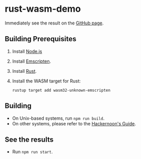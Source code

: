 # rust-wasm-demo

Immediately see the result on the [GitHub page](https://ffflorian.github.io/rust-wasm-demo/site/).

## Building Prerequisites
1. Install [Node.js](https://nodejs.org/)
2. Install [Emscripten](http://webassembly.org/getting-started/developers-guide/).
3. Install [Rust](https://rustup.rs/).
4. Install the WASM target for Rust:

    `rustup target add wasm32-unknown-emscripten`

## Building
* On Unix-based systems, run `npm run build`.
* On other systems, please refer to the [Hackernoon's Guide](https://hackernoon.com/compiling-rust-to-webassembly-guide-411066a69fde).

## See the results
* Run `npm run start`.
